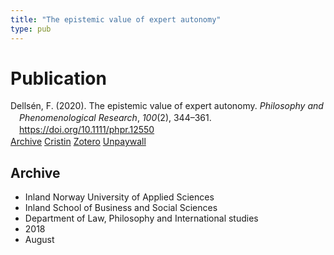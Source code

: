 ```yaml
---
title: "The epistemic value of expert autonomy"
type: pub
---
```

<h1>Publication</h1>
<article id="csl-bib-container-48WBXA62" class="csl-bib-container">
  <div class="csl-bib-body" style="line-height: 1.35; padding-left: 1em; text-indent:-1em;">
  <div class="csl-entry">Dells&#xE9;n, F. (2020). The epistemic value of expert autonomy. <i>Philosophy and Phenomenological Research</i>, <i>100</i>(2), 344&#x2013;361. <a href="https://doi.org/10.1111/phpr.12550">https://doi.org/10.1111/phpr.12550</a></div>
</div>
  <div class="csl-bib-buttons">
    <a href="#taxonomy-article-48WBXA62" class="csl-bib-button">Archive</a>
    <a href="https://app.cristin.no/results/show.jsf?id=1600091" alt="Cristin URL" class="csl-bib-button">Cristin</a>
    <a href="http://zotero.org/groups/5022929/items/48WBXA62" alt="Zotero URL" class="csl-bib-button">Zotero</a>
    <a href="http://philsci-archive.pitt.edu/15530/1/Scientific%20Autonomy%20Draft16.pdf" class="csl-bib-button">Unpaywall</a>
  </div>
  <div id="csl-bib-meta-container-48WBXA62"></div>
</article>
<div id="csl-bib-meta-48WBXA62" class="csl-bib-meta">
  <article id="taxonomy-article-48WBXA62" class="taxonomy-article">
    <h1>Archive</h1>
    <ul>
      <li>Inland Norway University of Applied Sciences</li>
      <li>Inland School of Business and Social Sciences</li>
      <li>Department of Law, Philosophy and International studies</li>
      <li>2018</li>
      <li>August</li>
    </ul>
  </article>
</div>

